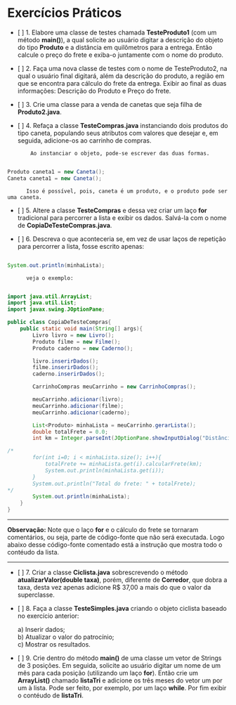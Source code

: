 # Exercícios Práticos

- \[ ] 1. Elabore uma classe de testes chamada **TesteProduto1** (com um método **main()**), a qual
          solicite ao usuário digitar a descrição do objeto do tipo **Produto** e a distância em
          quilômetros para a entrega. Então calcule o preço do frete e exiba-o juntamente com o nome do
          produto.

- \[ ] 2. Faça uma nova classe de testes com o nome de TesteProduto2, na qual o usuário final digitará,
          além da descrição do produto, a região em que se encontra para cálculo do frete da entrega.
          Exibir ao final as duas informações: Descrição do Produto e Preço do frete.

- \[ ] 3. Crie uma classe para a venda de canetas que seja filha de **Produto2.java**.

- \[ ] 4. Refaça a classe **TesteCompras.java** instanciando dois produtos do tipo caneta,
          populando seus atributos com valores que desejar e, em seguida, adicione-os ao carrinho de compras.

          Ao instanciar o objeto, pode-se escrever das duas formas.

```java

Produto caneta1 = new Caneta();
Caneta caneta1 = new Caneta();

```
          Isso é possível, pois, caneta é um produto, e o produto pode ser uma caneta.          

- \[ ] 5. Altere a classe **TesteCompras** e dessa vez criar um laço **for** tradicional para percorrer
          a lista e exibir os dados. Salvá-la com o nome de **CopiaDeTesteCompras.java**.

- \[ ] 6. Descreva o que aconteceria se, em vez de usar laços de repetição para percorrer a lista,
          fosse escrito apenas:

```java

System.out.println(minhaLista);

```

          veja o exemplo:

```java

import java.util.ArrayList;
import java.util.List;
import javax.swing.JOptionPane;

public class CopiaDeTesteCompras{
    public static void main(String[] args){
        Livro livro = new Livro();
        Produto filme = new Filme();
        Produto caderno = new Caderno();

        livro.inserirDados();
        filme.inserirDados();
        caderno.inserirDados();        

        CarrinhoCompras meuCarrinho = new CarrinhoCompras();

        meuCarrinho.adicionar(livro);
        meuCarrinho.adicionar(filme);
        meuCarrinho.adicionar(caderno);

        List<Produto> minhaLista = meuCarrinho.gerarLista();
        double totalFrete = 0.0;
        int km = Integer.parseInt(JOptionPane.showInputDialog("Distância em kilometros para a entrega?"));

/*
        for(int i=0; i < minhaLista.size(); i++){
            totalFrete += minhaLista.get(i).calcularFrete(km);
            System.out.println(minhaLista.get(i));
        }
        System.out.println("Total do frete: " + totalFrete);
*/        
        System.out.println(minhaLista);
    }
}

```
___

**Observação:** Note que o laço **for** e o cálculo do frete se tornaram comentários, ou seja, parte
de código-fonte que não será executada. Logo abaixo desse código-fonte comentado está a instrução que mostra todo o contéudo da lista.
___

- \[ ] 7. Criar a classe **Ciclista.java** sobrescrevendo o método **atualizarValor(double taxa)**, porém, diferente de **Corredor**, que dobra a taxa, desta vez apenas adicione R$ 37,00 a mais do que o valor da superclasse.

- \[ ] 8. Faça a classe **TesteSimples.java** criando o objeto ciclista baseado no exercício anterior:

     a) Inserir dados;<br>
     b) Atualizar o valor do patrocínio;<br>
     c) Mostrar os resultados.<br>

- \[ ] 9. Crie dentro do método **main()** de uma classe um vetor de Strings de 3 posições. Em seguida, solicite ao usuário digitar um nome de um mês para cada posição (utilizando um laço **for**). Então crie um **ArrayList()** chamado **listaTri** e adicione os três meses do vetor um por um à lista. Pode ser feito, por exemplo, por um laço **while**. Por fim exibir o contéudo de **listaTri**.
